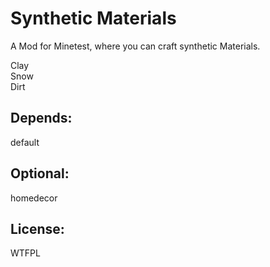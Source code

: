 # Synthetic Materials

A Mod for Minetest, where you can craft synthetic Materials.

 Clay<br>
 Snow<br>
 Dirt<br>

## Depends:<br>
default<br>
## Optional:<br>
homedecor

## License: 
WTFPL
